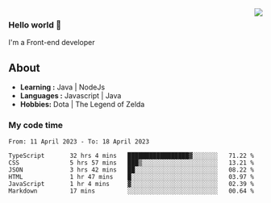 <img align='right' src="https://github-readme-stats.vercel.app/api?username=jumodada&show_icons=true&theme=vue">

### Hello world 👋

I'm a Front-end developer 
    
## About
-  **Learning :** Java | NodeJs
-  **Languages :** Javascript | Java
-  **Hobbies:** Dota | The Legend of Zelda

### My code time

<!--START_SECTION:waka-->

```text
From: 11 April 2023 - To: 18 April 2023

TypeScript       32 hrs 4 mins   █████████████████▓░░░░░░░   71.22 %
CSS              5 hrs 57 mins   ███▒░░░░░░░░░░░░░░░░░░░░░   13.21 %
JSON             3 hrs 42 mins   ██░░░░░░░░░░░░░░░░░░░░░░░   08.22 %
HTML             1 hr 47 mins    █░░░░░░░░░░░░░░░░░░░░░░░░   03.97 %
JavaScript       1 hr 4 mins     ▓░░░░░░░░░░░░░░░░░░░░░░░░   02.39 %
Markdown         17 mins         ░░░░░░░░░░░░░░░░░░░░░░░░░   00.64 %
```

<!--END_SECTION:waka-->

